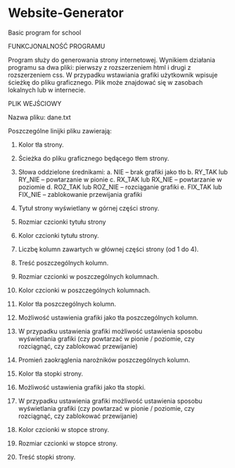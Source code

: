 # Website-Generator
Basic program for school

FUNKCJONALNOŚĆ PROGRAMU

Program służy do generowania strony internetowej. Wynikiem działania programu sa dwa pliki:
pierwszy z rozszerzeniem html i drugi z rozszerzeniem css.
W przypadku wstawiania grafiki użytkownik wpisuje ścieżkę do pliku graficznego. Plik może
znajdować się w zasobach lokalnych lub w internecie.

PLIK WEJŚCIOWY

Nazwa pliku: dane.txt

Poszczególne linijki pliku zawierają:

1. Kolor tła strony.
2. Ścieżka do pliku graficznego będącego tłem strony.
3. Słowa oddzielone średnikami:
a. NIE – brak grafiki jako tło 
b. RY_TAK lub RY_NIE – powtarzanie w pionie 
c. RX_TAK lub RX_NIE – powtarzanie w poziomie 
d. ROZ_TAK lub ROZ_NIE – rozciąganie grafiki 
e. FIX_TAK lub FIX_NIE – zablokowanie przewijania grafiki 

4. Tytuł strony wyświetlany w górnej części strony.
5. Rozmiar czcionki tytułu strony
6. Kolor czcionki tytułu strony.
7. Liczbę kolumn zawartych w głównej części strony (od 1 do 4).
8. Treść poszczególnych kolumn.
9. Rozmiar czcionki w poszczególnych kolumnach.
10. Kolor czcionki w poszczególnych kolumnach.
11. Kolor tła poszczególnych kolumn.
12. Możliwość ustawienia grafiki jako tła poszczególnych kolumn.
13. W przypadku ustawienia grafiki możliwość ustawienia sposobu wyświetlania grafiki (czy
powtarzać w pionie / poziomie, czy rozciągnąć, czy zablokować przewijanie)
14. Promień zaokrąglenia narożników poszczególnych kolumn.
15. Kolor tła stopki strony.
16. Możliwość ustawienia grafiki jako tła stopki.
17. W przypadku ustawienia grafiki możliwość ustawienia sposobu wyświetlania grafiki (czy
powtarzać w pionie / poziomie, czy rozciągnąć, czy zablokować przewijanie)
18. Kolor czcionki w stopce strony.
19. Rozmiar czcionki w stopce strony.
20. Treść stopki strony.
